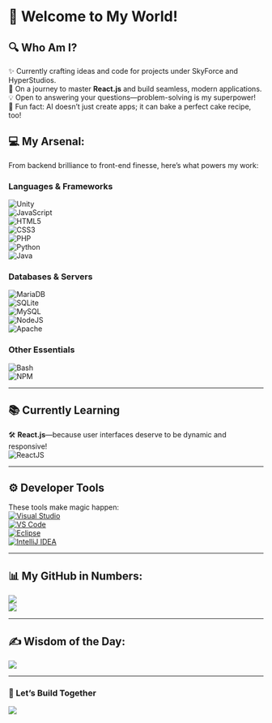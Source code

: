 # 🌟 Welcome to My World!  

## 🔍 Who Am I?  
✨ Currently crafting ideas and code for projects under SkyForce and HyperStudios.<br>🌱 On a journey to master **React.js** and build seamless, modern applications.<br>💡 Open to answering your questions—problem-solving is my superpower!<br>🎉 Fun fact: AI doesn’t just create apps; it can bake a perfect cake recipe, too!  

## 💻 My Arsenal:  
From backend brilliance to front-end finesse, here’s what powers my work:  
### **Languages & Frameworks**  
![Unity](https://img.shields.io/badge/Unity-100000?style=flat-square&logo=unity&logoColor=white)  
![JavaScript](https://img.shields.io/badge/javascript-%23323330.svg?style=for-the-badge&logo=javascript&logoColor=%23F7DF1E)  
![HTML5](https://img.shields.io/badge/html5-%23E34F26.svg?style=for-the-badge&logo=html5&logoColor=white)  
![CSS3](https://img.shields.io/badge/CSS-239120?&style=for-the-badge&logo=css3&logoColor=white)  
![PHP](https://img.shields.io/badge/PHP-777BB4?logo=php&logoColor=white)  
![Python](https://img.shields.io/badge/python-3670A0?style=for-the-badge&logo=python&logoColor=ffdd54)  
![Java](https://img.shields.io/badge/Java-ED8B00?style=for-the-badge&logo=openjdk&logoColor=white)  

### **Databases & Servers**  
![MariaDB](https://img.shields.io/badge/MariaDB-003545?style=for-the-badge&logo=mariadb&logoColor=white)  
![SQLite](https://img.shields.io/badge/sqlite-%2307405e.svg?style=for-the-badge&logo=sqlite&logoColor=white)  
![MySQL](https://img.shields.io/badge/mysql-%2307405e.svg?style=for-the-badge&logo=mysql&logoColor=white)  
![NodeJS](https://img.shields.io/badge/node.js-6DA55F?style=for-the-badge&logo=node.js&logoColor=white)  
![Apache](https://img.shields.io/badge/apache-%23D42029.svg?style=for-the-badge&logo=apache&logoColor=white)  

### **Other Essentials**  
![Bash](https://img.shields.io/badge/Bash-4EAA25?logo=gnubash&logoColor=fff)  
![NPM](https://img.shields.io/badge/NPM-%23CB3837.svg?style=for-the-badge&logo=npm&logoColor=white)  

---

## 📚 Currently Learning  
🛠️ **React.js**—because user interfaces deserve to be dynamic and responsive!  
![ReactJS](https://img.shields.io/badge/-ReactJs-61DAFB?logo=react&logoColor=white&style=for-the-badge)  

---

## ⚙️ Developer Tools  
These tools make magic happen:  
[![Visual Studio](https://custom-icon-badges.demolab.com/badge/Visual%20Studio-5C2D91.svg?&logo=visual-studio&logoColor=white)](#)  
[![VS Code](https://custom-icon-badges.demolab.com/badge/Visual%20Studio%20Code-0078d7.svg?logo=vsc&logoColor=white)](#)  
[![Eclipse](https://img.shields.io/badge/Eclipse-FE7A16.svg?logo=Eclipse&logoColor=white)](#)  
[![IntelliJ IDEA](https://img.shields.io/badge/IntelliJIDEA-000000.svg?logo=intellij-idea&logoColor=white)](#)  

---

## 📊 My GitHub in Numbers:  
![](https://github-readme-streak-stats.herokuapp.com/?user=SignG3T&theme=dark&hide_border=false)  
![](https://github-readme-stats.vercel.app/api/top-langs/?username=SignG3T&theme=dark&hide_border=false&include_all_commits=true&count_private=true&layout=compact)  

---

## ✍️ Wisdom of the Day:  
![](https://quotes-github-readme.vercel.app/api?type=horizontal&theme=radical)  

---

### 🚀 Let’s Build Together  
[![](https://visitcount.itsvg.in/api?id=SignG3T&icon=0&color=0)](https://visitcount.itsvg.in)
